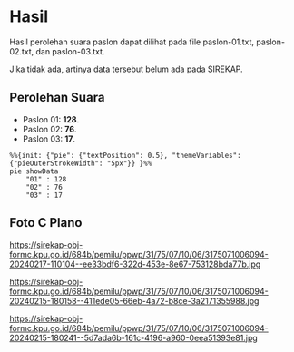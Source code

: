 # Hasil

Hasil perolehan suara paslon dapat dilihat pada file paslon-01.txt, paslon-02.txt, dan paslon-03.txt.

Jika tidak ada, artinya data tersebut belum ada pada SIREKAP.

## Perolehan Suara

 * Paslon 01: **128**.
 * Paslon 02: **76**.
 * Paslon 03: **17**.

```mermaid
%%{init: {"pie": {"textPosition": 0.5}, "themeVariables": {"pieOuterStrokeWidth": "5px"}} }%%
pie showData
    "01" : 128
    "02" : 76
    "03" : 17
```
## Foto C Plano

https://sirekap-obj-formc.kpu.go.id/684b/pemilu/ppwp/31/75/07/10/06/3175071006094-20240217-110104--ee33bdf6-322d-453e-8e67-753128bda77b.jpg

https://sirekap-obj-formc.kpu.go.id/684b/pemilu/ppwp/31/75/07/10/06/3175071006094-20240215-180158--411ede05-66eb-4a72-b8ce-3a2171355988.jpg

https://sirekap-obj-formc.kpu.go.id/684b/pemilu/ppwp/31/75/07/10/06/3175071006094-20240215-180241--5d7ada6b-161c-4196-a960-0eea51393e81.jpg
